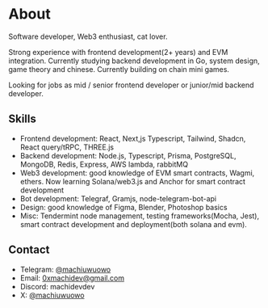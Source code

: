 # About

Software developer, Web3 enthusiast, cat lover.

Strong experience with frontend development(2+ years) and EVM integration. Currently studying backend development in Go, system design, game theory and chinese. Currently building on chain mini games.

Looking for jobs as mid / senior frontend developer or junior/mid backend developer.

## Skills

- Frontend development: React, Next,js Typescript, Tailwind, Shadcn, React query/tRPC, THREE.js
- Backend development: Node.js, Typescript, Prisma, PostgreSQL, MongoDB, Redis, Express, AWS lambda, rabbitMQ
- Web3 development: good knowledge of EVM smart contracts, Wagmi, ethers. Now learning Solana/web3.js and Anchor for smart contract development
- Bot development: Telegraf, Gramjs, node-telegram-bot-api
- Design: good knowledge of Figma, Blender, Photoshop basics
- Misc: Tendermint node management, testing frameworks(Mocha, Jest), smart contract development and deployment(both solana and evm).

## Contact

- Telegram: [@machiuwuowo](https://t.me/machiuwuowo)
- Email: 0xmachidev@gmail.com
- Discord: machidevdev
- X: [@machiuwuowo](https://x.com/machiuwuowo)

